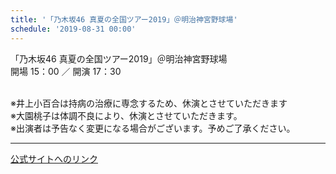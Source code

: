```yaml
---
title: '「乃木坂46 真夏の全国ツアー2019」＠明治神宮野球場'
schedule: '2019-08-31 00:00'
---
```


<div id="detailBody"> <p>  「乃木坂46 真夏の全国ツアー2019」＠明治神宮野球場  <br/>  開場 15：00 ／ 開演 17：30 </p> <p>  <br/>  ※井上小百合は持病の治療に専念するため、休演とさせていただきます  <br/>  ※大園桃子は体調不良により、休演とさせていただきます。  <br/>  ※出演者は予告なく変更になる場合がございます。予めご了承ください。 </p></div>

---
[公式サイトへのリンク]('http://www.nogizaka46.com/schedule/2019/08/050877.php?member=mio-yakubo&category=&monthly=201908')